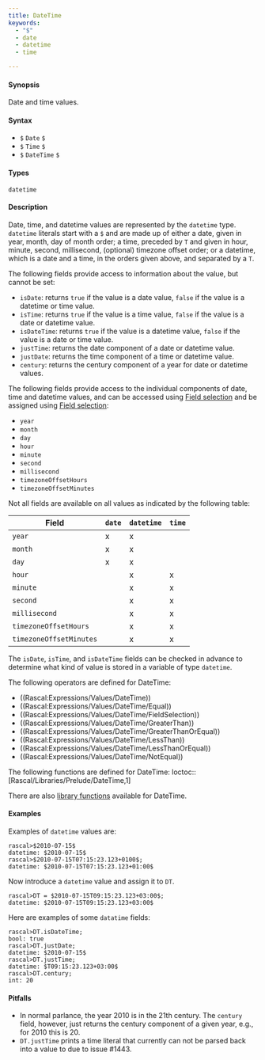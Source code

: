 ```yaml
---
title: DateTime
keywords:
  - "$"
  - date
  - datetime
  - time

---
```


#### Synopsis

Date and time values.

#### Syntax

*  `$` `Date` `$`
*  `$` `Time` `$`
*  `$` `DateTime` `$`

#### Types

`datetime`

#### Description

Date, time, and datetime values are represented by the `datetime` type.
`datetime` literals start with a `$` and are made up of either a date, given in year, month, day of month order; 
a time, preceded by `T` and given in hour, minute, second, millisecond, (optional) timezone offset order; 
or a datetime, which is a date and a time, in the orders given above, and separated by a `T`. 

The following fields provide access to information about the value, but cannot be set:

* `isDate`: returns `true` if the value is a date value, `false` if the value is a
   datetime or time value.
* `isTime`: returns `true` if the value is a time value, `false` if the value is a
   date or datetime value.
* `isDateTime`: returns `true` if the value is a datetime value, `false` if the value is a
   date or time value.
* `justTime`: returns the date component of a date or datetime value.
* `justDate`: returns the time component of a time or datetime value.
* `century`: returns the century component of a year for date or datetime values.


The following fields provide access to the individual components of date, time and datetime values,
and can be accessed using [Field selection](../../../../Rascal/Expressions/Values/DateTime/FieldSelection) and be assigned using [Field selection](../../../../Rascal/Expressions/Values/DateTime/FieldSelection):

*  `year`
*  `month`
*  `day`
*  `hour`
*  `minute`
*  `second`
*  `millisecond`
*  `timezoneOffsetHours`
*  `timezoneOffsetMinutes`


Not all fields are available on all values as indicated by the following table:

| Field                   | `date` | `datetime` | `time`  |
| --- | --- | --- | --- |
| `year`                  |  x     |  x         |        
| `month`                 |  x     |  x         |        
| `day`                   |  x     |  x         |        
| `hour`                  |        |  x         | x       |
| `minute`                |        |  x         | x       |
| `second`                |        |  x         | x       |
| `millisecond`           |        |  x         | x       |
| `timezoneOffsetHours`   |        |  x         | x       |
| `timezoneOffsetMinutes` |        |  x         | x       |


The `isDate`, `isTime`, and `isDateTime` fields can be checked in advance to determine what
kind of value is stored in a variable of type `datetime`.

The following operators are defined for DateTime:
* ((Rascal:Expressions/Values/DateTime))
* ((Rascal:Expressions/Values/DateTime/Equal))
* ((Rascal:Expressions/Values/DateTime/FieldSelection))
* ((Rascal:Expressions/Values/DateTime/GreaterThan))
* ((Rascal:Expressions/Values/DateTime/GreaterThanOrEqual))
* ((Rascal:Expressions/Values/DateTime/LessThan))
* ((Rascal:Expressions/Values/DateTime/LessThanOrEqual))
* ((Rascal:Expressions/Values/DateTime/NotEqual))

The following functions are defined for DateTime:
loctoc::[Rascal/Libraries/Prelude/DateTime,1]

There are also [library functions](../../../../Library/DateTime.md) available for DateTime.

#### Examples

Examples of `datetime` values are:

```rascal-shell
rascal>$2010-07-15$
datetime: $2010-07-15$
rascal>$2010-07-15T07:15:23.123+0100$;
datetime: $2010-07-15T07:15:23.123+01:00$
```
Now introduce a `datetime` value and assign it to `DT`.

```rascal-shell
rascal>DT = $2010-07-15T09:15:23.123+03:00$;
datetime: $2010-07-15T09:15:23.123+03:00$
```
Here are examples of some `datatime` fields:

```rascal-shell
rascal>DT.isDateTime;
bool: true
rascal>DT.justDate;
datetime: $2010-07-15$
rascal>DT.justTime;
datetime: $T09:15:23.123+03:00$
rascal>DT.century;
int: 20
```

#### Pitfalls

* In normal parlance, the year 2010 is in the 21th century. The `century` field, however, just returns the century component of a given year, e.g., for 2010 this is 20.
* `DT.justTime` prints a time literal that currently can not be parsed back into a value to due to issue #1443.



